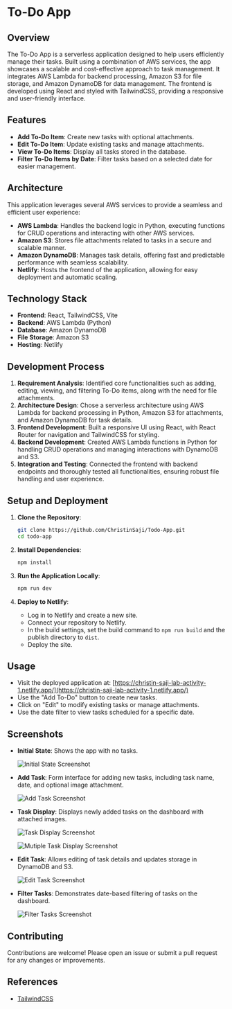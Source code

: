 # To-Do App

## Overview

The To-Do App is a serverless application designed to help users efficiently manage their tasks. Built using a combination of AWS services, the app showcases a scalable and cost-effective approach to task management. It integrates AWS Lambda for backend processing, Amazon S3 for file storage, and Amazon DynamoDB for data management. The frontend is developed using React and styled with TailwindCSS, providing a responsive and user-friendly interface.

## Features

- **Add To-Do Item**: Create new tasks with optional attachments.
- **Edit To-Do Item**: Update existing tasks and manage attachments.
- **View To-Do Items**: Display all tasks stored in the database.
- **Filter To-Do Items by Date**: Filter tasks based on a selected date for easier management.

## Architecture

This application leverages several AWS services to provide a seamless and efficient user experience:

- **AWS Lambda**: Handles the backend logic in Python, executing functions for CRUD operations and interacting with other AWS services.
- **Amazon S3**: Stores file attachments related to tasks in a secure and scalable manner.
- **Amazon DynamoDB**: Manages task details, offering fast and predictable performance with seamless scalability.
- **Netlify**: Hosts the frontend of the application, allowing for easy deployment and automatic scaling.

## Technology Stack

- **Frontend**: React, TailwindCSS, Vite
- **Backend**: AWS Lambda (Python)
- **Database**: Amazon DynamoDB
- **File Storage**: Amazon S3
- **Hosting**: Netlify

## Development Process

1. **Requirement Analysis**: Identified core functionalities such as adding, editing, viewing, and filtering To-Do items, along with the need for file attachments.
2. **Architecture Design**: Chose a serverless architecture using AWS Lambda for backend processing in Python, Amazon S3 for attachments, and Amazon DynamoDB for task details.
3. **Frontend Development**: Built a responsive UI using React, with React Router for navigation and TailwindCSS for styling.
4. **Backend Development**: Created AWS Lambda functions in Python for handling CRUD operations and managing interactions with DynamoDB and S3.
5. **Integration and Testing**: Connected the frontend with backend endpoints and thoroughly tested all functionalities, ensuring robust file handling and user experience.

## Setup and Deployment

1. **Clone the Repository**:

   ```bash
   git clone https://github.com/ChristinSaji/Todo-App.git
   cd todo-app
   ```

2. **Install Dependencies**:

   ```bash
   npm install
   ```

3. **Run the Application Locally**:

   ```bash
   npm run dev
   ```

4. **Deploy to Netlify**:

   - Log in to Netlify and create a new site.
   - Connect your repository to Netlify.
   - In the build settings, set the build command to `npm run build` and the publish directory to `dist`.
   - Deploy the site.

## Usage

- Visit the deployed application at: [https://christin-saji-lab-activity-1.netlify.app/](https://christin-saji-lab-activity-1.netlify.app/)
- Use the "Add To-Do" button to create new tasks.
- Click on "Edit" to modify existing tasks or manage attachments.
- Use the date filter to view tasks scheduled for a specific date.

## Screenshots

- **Initial State**: Shows the app with no tasks.

  ![Initial State Screenshot](screenshots/initial_state.png)

- **Add Task**: Form interface for adding new tasks, including task name, date, and optional image attachment.

  ![Add Task Screenshot](screenshots/add_task.png)

- **Task Display**: Displays newly added tasks on the dashboard with attached images.

  ![Task Display Screenshot](screenshots/task_display.png)

  ![Mutiple Task Display Screenshot](screenshots/multiple_task_display.png)

- **Edit Task**: Allows editing of task details and updates storage in DynamoDB and S3.

  ![Edit Task Screenshot](screenshots/edit_task.png)

- **Filter Tasks**: Demonstrates date-based filtering of tasks on the dashboard.

  ![Filter Tasks Screenshot](screenshots/filter_tasks.png)

## Contributing

Contributions are welcome! Please open an issue or submit a pull request for any changes or improvements.

## References

- [TailwindCSS](https://tailwindcss.com/docs/installation)
